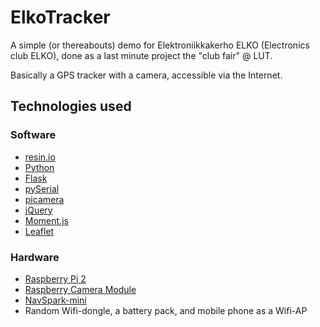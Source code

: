 ElkoTracker
===========

A simple (or thereabouts) demo for Elektroniikkakerho ELKO (Electronics club ELKO), done as a last minute project the "club fair" @ LUT.

Basically a GPS tracker with a camera, accessible via the Internet.


Technologies used
-----------------

### Software
* [resin.io](https://resin.io/)
* [Python](https://www.python.org/)
* [Flask](http://flask.pocoo.org/)
* [pySerial](https://pyserial.readthedocs.org/en/latest/)
* [picamera](https://picamera.readthedocs.org/en/release-1.10/)
* [jQuery](https://jquery.com/)
* [Moment.js](http://momentjs.com/)
* [Leaflet](http://leafletjs.com/)

### Hardware
* [Raspberry Pi 2](https://www.raspberrypi.org/products/raspberry-pi-2-model-b/)
* [Raspberry Camera Module](https://www.raspberrypi.org/products/camera-module/)
* [NavSpark-mini](http://navspark.mybigcommerce.com/navspark-mini-6pcs-pack/)
* Random Wifi-dongle, a battery pack, and mobile phone as a Wifi-AP
